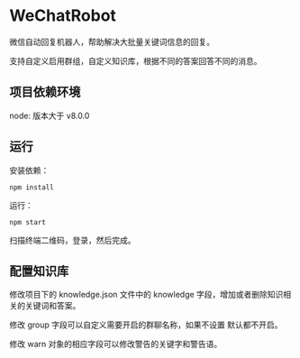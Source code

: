 # WeChatRobot
微信自动回复机器人，帮助解决大批量关键词信息的回复。

支持自定义启用群组，自定义知识库，根据不同的答案回答不同的消息。

## 项目依赖环境

node: 版本大于 v8.0.0

## 运行

安装依赖：

```
npm install
```

运行：

```
npm start
```

扫描终端二维码，登录，然后完成。

## 配置知识库

修改项目下的 knowledge.json 文件中的 knowledge 字段，增加或者删除知识相关的关键词和答案。

修改 group 字段可以自定义需要开启的群聊名称，如果不设置 默认都不开启。

修改 warn 对象的相应字段可以修改警告的关键字和警告语。